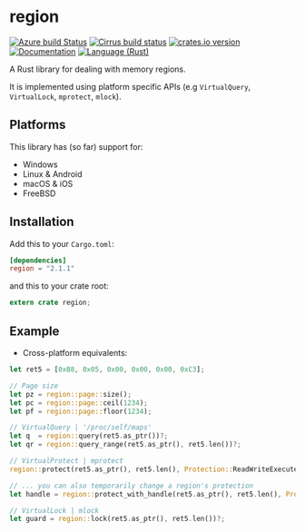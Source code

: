 region
======
[![Azure build Status][azure-shield]][azure]
[![Cirrus build status][cirrus-shield]][cirrus]
[![crates.io version][crate-shield]][crate]
[![Documentation][docs-shield]][docs]
[![Language (Rust)][rust-shield]][rust]

A Rust library for dealing with memory regions.

It is implemented using platform specific APIs (e.g `VirtualQuery`,
`VirtualLock`, `mprotect`, `mlock`).

## Platforms

This library has (so far) support for:
- Windows
- Linux & Android
- macOS & iOS
- FreeBSD

## Installation

Add this to your `Cargo.toml`:

```toml
[dependencies]
region = "2.1.1"
```

and this to your crate root:

```rust
extern crate region;
```

## Example

- Cross-platform equivalents:
```rust
let ret5 = [0xB8, 0x05, 0x00, 0x00, 0x00, 0xC3];

// Page size
let pz = region::page::size();
let pc = region::page::ceil(1234);
let pf = region::page::floor(1234);

// VirtualQuery | '/proc/self/maps'
let q  = region::query(ret5.as_ptr())?;
let qr = region::query_range(ret5.as_ptr(), ret5.len())?;

// VirtualProtect | mprotect
region::protect(ret5.as_ptr(), ret5.len(), Protection::ReadWriteExecute)?;

// ... you can also temporarily change a region's protection
let handle = region::protect_with_handle(ret5.as_ptr(), ret5.len(), Protection::ReadWriteExecute)?;

// VirtualLock | mlock
let guard = region::lock(ret5.as_ptr(), ret5.len())?;
```

<!-- Links -->
[azure-shield]: https://dev.azure.com/darfink/region-rs/_apis/build/status/darfink.region-rs?branchName=master
[azure]: https://dev.azure.com/darfink/region-rs/_build/latest?definitionId=1&branchName=master
[cirrus-shield]: https://api.cirrus-ci.com/github/darfink/region-rs.svg
[cirrus]: https://cirrus-ci.com/github/darfink/region-rs
[crate-shield]: https://img.shields.io/crates/v/region.svg?style=flat-square
[crate]: https://crates.io/crates/region
[rust-shield]: https://img.shields.io/badge/powered%20by-rust-blue.svg?style=flat-square
[rust]: https://www.rust-lang.org
[docs-shield]: https://img.shields.io/badge/docs-crates-green.svg?style=flat-square
[docs]: https://docs.rs/region/